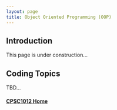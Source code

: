 ```yaml
---
layout: page
title: Object Oriented Programming (OOP)
---
```

## Introduction
This page is under construction...

## Coding Topics
TBD...

#### [CPSC1012 Home](../)